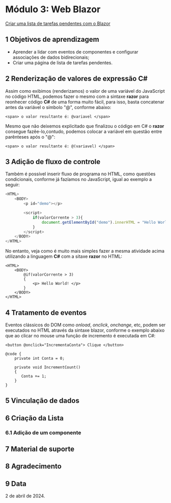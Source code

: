# Módulo 3: Web Blazor

[Criar uma lista de tarefas pendentes com o Blazor](https://learn.microsoft.com/pt-br/training/modules/build-blazor-todo-list/)


## 1 Objetivos de aprendizagem

- Aprender a lidar com eventos de componentes e configurar associações de dados bidirecionais;
- Criar uma página de lista de tarefas pendentes.

## 2 Renderização de valores de expressão C#

Assim como exibimos (renderizamos) o valor de uma variável do JavaScript no código HTML, podemos fazer o mesmo com a sintaxe **razor** para reonhecer código **C#** de uma forma muito fácil, para isso, basta concatenar antes da variável o símbolo "@", conforme abaixo:

```razor
<span> o valor resultante é: @variavel </span>
```

Mesmo que não deixemos explicitado que finalizou o código em C# o **razor** consegue fazêe-lo,contudo, podemos colocar a variável em questão entre parênteses após o "@":

```razor
<span> o valor resultante é: @(variavel) </span>
```

## 3 Adição de fluxo de controle

Também é possível inserir fluxo de programa no HTML, como questões condicionais, conforme já fazíamos no JavaScript, igual ao exemplo a seguir:

```js
<HTML>
    <BODY>
        <p id="demo"></p>

        <script>
            if(valorCorrente > 3){
                document.getElementById("demo").innerHTML = "Hello World!";
            }
        </script>
    </BODY>
</HTML>
```
No entanto, veja como é muito mais simples fazer a mesma atividade acima utilizando a linguagem **C#** com a sitaxe **razor** no HTML:

```razor
<HTML>
    <BODY>
        @if(valorCorrente > 3)
        {
            <p> Hello World! </p>
        }
    </BODY>
</HTML>
```

## 4 Tratamento de eventos

Eventos clássicos do DOM como *onload*, *onclick*, *onchange*, etc, podem ser executados no HTML através da sintaxe blazor, conforme o exemplo abaixo que ao clicar no mouse uma função de incremento é executada em C#:

```razor
<button @onclick="IncrementaConta"> Clique </button>

@code {
    private int Conta = 0;

    private void IncrementCount()
    {
       Conta += 1;
    }
}
```
## 5 Vinculação de dados

## 6 Criação da Lista

### 6.1 Adição de um componente

## 7 Material de suporte

## 8 Agradecimento

## 9 Data

2 de abril de 2024.